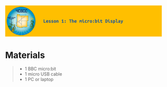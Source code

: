 ![header-lesson-01](assets/header-lesson-01.png)

# Materials

> - 1 BBC micro:bit
> - 1 micro USB cable
> - 1 PC or laptop